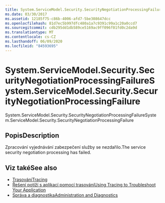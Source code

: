 ```yaml
---
title: System.ServiceModel.Security.SecurityNegotiationProcessingFailure
ms.date: 03/30/2017
ms.assetid: 12185f75-c86b-4006-afd7-5be308647dcc
ms.openlocfilehash: 81d7ec5b997dfc480a1a7c9391c99a1c20a0ccd7
ms.sourcegitcommit: cdb295dd1db589ce5169ac9ff096f01fd0c2da9d
ms.translationtype: MT
ms.contentlocale: cs-CZ
ms.lasthandoff: 06/09/2020
ms.locfileid: "84593695"
---
```

# <a name="systemservicemodelsecuritysecuritynegotiationprocessingfailure"></a><span data-ttu-id="cd6fb-102">System.ServiceModel.Security.SecurityNegotiationProcessingFailure</span><span class="sxs-lookup"><span data-stu-id="cd6fb-102">System.ServiceModel.Security.SecurityNegotiationProcessingFailure</span></span>
<span data-ttu-id="cd6fb-103">System.ServiceModel.Security.SecurityNegotiationProcessingFailure</span><span class="sxs-lookup"><span data-stu-id="cd6fb-103">System.ServiceModel.Security.SecurityNegotiationProcessingFailure</span></span>  
  
## <a name="description"></a><span data-ttu-id="cd6fb-104">Popis</span><span class="sxs-lookup"><span data-stu-id="cd6fb-104">Description</span></span>  
 <span data-ttu-id="cd6fb-105">Zpracování vyjednávání zabezpečení služby se nezdařilo.</span><span class="sxs-lookup"><span data-stu-id="cd6fb-105">The service security negotiation processing has failed.</span></span>  
  
## <a name="see-also"></a><span data-ttu-id="cd6fb-106">Viz také</span><span class="sxs-lookup"><span data-stu-id="cd6fb-106">See also</span></span>

- [<span data-ttu-id="cd6fb-107">Trasování</span><span class="sxs-lookup"><span data-stu-id="cd6fb-107">Tracing</span></span>](index.md)
- [<span data-ttu-id="cd6fb-108">Řešení potíží s aplikací pomocí trasování</span><span class="sxs-lookup"><span data-stu-id="cd6fb-108">Using Tracing to Troubleshoot Your Application</span></span>](using-tracing-to-troubleshoot-your-application.md)
- [<span data-ttu-id="cd6fb-109">Správa a diagnostika</span><span class="sxs-lookup"><span data-stu-id="cd6fb-109">Administration and Diagnostics</span></span>](../index.md)
